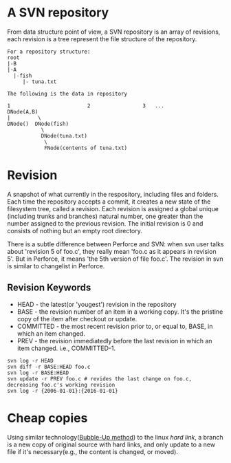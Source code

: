 # A SVN repository 
From data structure point of view, a SVN repository is an array of revisions, each revision is a tree represent the file structure of the repository.
```
For a repository structure:
root
|-B
|-A
  |-fish
     |- tuna.txt

The following is the data in repository

1                         2                 3   ...
DNode(A,B)
|         \
DNode()  DNode(fish)
           \
           DNode(tuna.txt)
            \
            FNode(contents of tuna.txt)
```

# Revision
A snapshot of what currently in the respository, including files and folders. Each time the repository accepts a commit, it
creates a new state of the filesystem tree, called a revision. Each revision is assigned a global unique (including trunks 
and branches) natural number, one greater than the number assigned to the previous revision. The initial revision is 0 and
consists of nothing but an empty root directory.

There is a subtle difference between Perforce and SVN: when svn user talks about 'revision 5 of foo.c', they really mean 
'foo.c as it appears in revision 5'. But in Perforce, it means 'the 5th version of file foo.c'. The revision in svn is 
similar to changelist in Perforce.

## Revision Keywords
* HEAD - the latest(or 'yougest') revision in the repository
* BASE - the revision number of an item in a working copy. It's the pristine copy of the item after checkout or update.
* COMMITTED - the most recent revision prior to, or equal to, BASE, in which an item changed.
* PREV - the revision immediatedly before the last revision in which an item changed. i.e., COMMITTED-1.
```
svn log -r HEAD
svn diff -r BASE:HEAD foo.c
svn log -r BASE:HEAD
svn update -r PREV foo.c # revides the last change on foo.c, decreasing foo.c's working revision
svn log -r {2006-01-01}:{2016-01-01}
```

# Cheap copies
Using similar technology([Bubble-Up method](http://svn.apache.org/repos/asf/subversion/trunk/notes/subversion-design.html#server.fs.struct.bubble-up)) to the linux *hard link*, a branch is a new copy of original source with hard links, and only update to
a new file if it's necessary(e.g., the content is changed, or moved).


